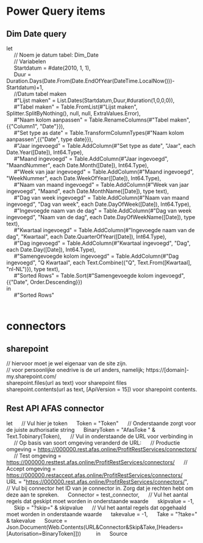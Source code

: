 # Power Query items

## Dim Date query <br>

let <br>
&nbsp;&nbsp;&nbsp;&nbsp;    // Noem je datum tabel: Dim_Date<br>
&nbsp;&nbsp;&nbsp;&nbsp;    // Variabelen<br>
&nbsp;&nbsp;&nbsp;&nbsp;    Startdatum = #date(2010, 1, 1),<br>
&nbsp;&nbsp;&nbsp;&nbsp;    Duur = Duration.Days(Date.From(Date.EndOfYear(DateTime.LocalNow()))-Startdatum)+1,<br>
&nbsp;&nbsp;&nbsp;&nbsp;    //Datum tabel maken<br>
&nbsp;&nbsp;&nbsp;&nbsp;    #"Lijst maken" = List.Dates(Startdatum,Duur,#duration(1,0,0,0)),<br>
&nbsp;&nbsp;&nbsp;&nbsp;    #"Tabel maken" = Table.FromList(#"Lijst maken", Splitter.SplitByNothing(), null, null, ExtraValues.Error),<br>
&nbsp;&nbsp;&nbsp;&nbsp;    #"Naam kolom aanpassen" = Table.RenameColumns(#"Tabel maken",{{"Column1", "Date"}}),<br>
&nbsp;&nbsp;&nbsp;&nbsp;    #"Set type as date" = Table.TransformColumnTypes(#"Naam kolom aanpassen",{{"Date", type date}}),<br>
&nbsp;&nbsp;&nbsp;&nbsp;    #"Jaar ingevoegd" = Table.AddColumn(#"Set type as date", "Jaar", each Date.Year([Date]), Int64.Type),<br>
&nbsp;&nbsp;&nbsp;&nbsp;    #"Maand ingevoegd" = Table.AddColumn(#"Jaar ingevoegd", "MaandNummer", each Date.Month([Date]), Int64.Type),<br>
&nbsp;&nbsp;&nbsp;&nbsp;    #"Week van jaar ingevoegd" = Table.AddColumn(#"Maand ingevoegd", "WeekNummer", each Date.WeekOfYear([Date]), Int64.Type),<br>
&nbsp;&nbsp;&nbsp;&nbsp;    #"Naam van maand ingevoegd" = Table.AddColumn(#"Week van jaar ingevoegd", "Maand", each Date.MonthName([Date]), type text),<br>
&nbsp;&nbsp;&nbsp;&nbsp;    #"Dag van week ingevoegd" = Table.AddColumn(#"Naam van maand ingevoegd", "Dag van week", each Date.DayOfWeek([Date]), Int64.Type),<br>
&nbsp;&nbsp;&nbsp;&nbsp;    #"Ingevoegde naam van de dag" = Table.AddColumn(#"Dag van week ingevoegd", "Naam van de dag", each Date.DayOfWeekName([Date]), type text),<br>
&nbsp;&nbsp;&nbsp;&nbsp;    #"Kwartaal ingevoegd" = Table.AddColumn(#"Ingevoegde naam van de dag", "Kwartaal", each Date.QuarterOfYear([Date]), Int64.Type),<br>
&nbsp;&nbsp;&nbsp;&nbsp;    #"Dag ingevoegd" = Table.AddColumn(#"Kwartaal ingevoegd", "Dag", each Date.Day([Date]), Int64.Type),<br>
&nbsp;&nbsp;&nbsp;&nbsp;    #"Samengevoegde kolom ingevoegd" = Table.AddColumn(#"Dag ingevoegd", "Q Kwartaal", each Text.Combine({"Q", Text.From([Kwartaal], "nl-NL")}), type text),<br>
&nbsp;&nbsp;&nbsp;&nbsp;    #"Sorted Rows" = Table.Sort(#"Samengevoegde kolom ingevoegd",{{"Date", Order.Descending}})<br>
in<br>
&nbsp;&nbsp;&nbsp;&nbsp;    #"Sorted Rows"<br>
<br>

# connectors

## sharepoint

// hiervoor moet je wel eigenaar van de site zijn. <br>
// voor persoonlijke onedrive is de url anders, namelijk; https://[domain]-my.sharepoint.com/ <br>
sharepoint.files(url as text) voor sharepoint files<br>
sharepoint.contents(url as text, [ApiVersion = 15]) voor sharepoint contents. <br>

## Rest API AFAS connector

let
&nbsp;&nbsp;&nbsp;&nbsp;  // Vul hier je token
&nbsp;&nbsp;&nbsp;&nbsp;  Token = "Token"
&nbsp;&nbsp;&nbsp;&nbsp;  // Onderstaande zorgt voor de juiste authorisatie string
&nbsp;&nbsp;&nbsp;&nbsp;  BinaryToken = "AfasToke " & Text.Tobinary(Token),
&nbsp;&nbsp;&nbsp;&nbsp;  // Vul in onderstaande de URL voor verbinding in
&nbsp;&nbsp;&nbsp;&nbsp;  // Op basis van soort omgeving veranderd de URL:
&nbsp;&nbsp;&nbsp;&nbsp;  // Productie omgeving = https://000000.rest.afas.online/ProfitRestServices/connectors/
&nbsp;&nbsp;&nbsp;&nbsp;  // Test omgeving = https://000000.resttest.afas.online/ProfitRestServices/connectors/
&nbsp;&nbsp;&nbsp;&nbsp;  // Accept omgeving = https://000000.restaccept.afas.online/ProfitRestServices/connectors/
&nbsp;&nbsp;&nbsp;&nbsp;  URL = "https://000000.rest.afas.online/ProfitRestServices/connectors/",
&nbsp;&nbsp;&nbsp;&nbsp;  // Vul bij connector het ID van je connector in. Zorg dat je rechten hebt om deze aan te spreken. 
&nbsp;&nbsp;&nbsp;&nbsp;  Connector = test_connector,
&nbsp;&nbsp;&nbsp;&nbsp;  // Vul het aantal regels dat geskipt moet worden in onderstaande waarde
&nbsp;&nbsp;&nbsp;&nbsp;  skipvalue = -1,
&nbsp;&nbsp;&nbsp;&nbsp;  Skip = "?skip=" & skipvalue
&nbsp;&nbsp;&nbsp;&nbsp;  // Vul het aantal regels dat opgehaald moet worden in onderstaande waarde
&nbsp;&nbsp;&nbsp;&nbsp;  takevalue = -1,
&nbsp;&nbsp;&nbsp;&nbsp;  Take = "?take=" & takevalue
&nbsp;&nbsp;&nbsp;&nbsp;  Source = Json.Document(Web.Contents(URL&Connector&Skip&Take,[Headers=[Autorisation=BinaryToken]]))
&nbsp;&nbsp;&nbsp;&nbsp;&nbsp;&nbsp;&nbsp;&nbsp;
in
&nbsp;&nbsp;&nbsp;&nbsp; Source
